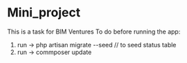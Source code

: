 # Mini_project
 
This is a task for BIM Ventures
To do before running the app:
1) run -> php artisan migrate --seed           // to seed status table
2) run -> commposer update

